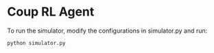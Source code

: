 # Coup RL Agent

To run the simulator, modify the configurations in simulator.py and run:
``` python
python simulator.py
```